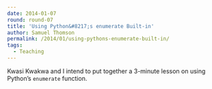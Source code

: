 ```yaml
---
date: 2014-01-07
round: round-07
title: 'Using Python&#8217;s enumerate Built-in'
author: Samuel Thomson
permalink: /2014/01/using-pythons-enumerate-built-in/
tags:
  - Teaching
---
```

Kwasi Kwakwa and I intend to put together a 3-minute lesson on using Python&#8217;s `enumerate` function.
